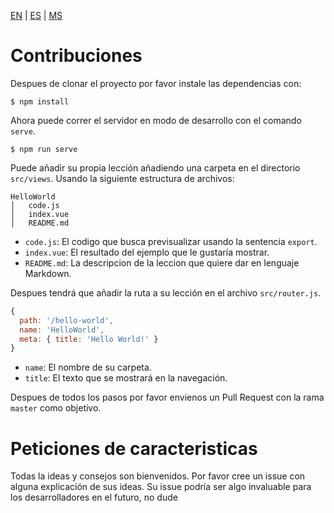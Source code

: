[EN](CONTRIBUTING.md) | [ES](CONTRIBUTING_es.md) | [MS](CONTRIBUTING_ms.md)
# Contribuciones

Despues de clonar el proyecto por favor instale las dependencias con:

```
$ npm install
```

Ahora puede correr el servidor en modo de desarrollo con el comando `serve`.

```
$ npm run serve
```

Puede añadir su propia lección añadiendo una carpeta en el directorio `src/views`. Usando la siguiente estructura de archivos:

```
HelloWorld
│   code.js
│   index.vue
│   README.md
```

* `code.js`: El codigo que busca previsualizar usando la sentencia `export`.
* `index.vue`: El resultado del ejemplo que le gustaría mostrar.
* `README.md`: La descripcion de la leccion que quiere dar en lenguaje Markdown.

Despues tendrá que añadir la ruta a su lección en el archivo `src/router.js`.

```javascript
{
  path: '/hello-world',
  name: 'HelloWorld',
  meta: { title: 'Hello World!' }
}
```

* `name`: El nombre de su carpeta.
* `title`: El texto que se mostrará en la navegación.

Despues de todos los pasos por favor envienos un Pull Request con la rama `master` como objetivo.

# Peticiones de caracteristicas

Todas la ideas y consejos son bienvenidos. Por favor cree un issue con alguna explicación de sus ideas. Su issue podría ser algo invaluable para los desarrolladores en el futuro, no dude 
